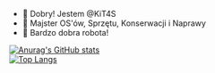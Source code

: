 - 👋 Dobry! Jestem @KiT4S
- 👀 Majster OS'ów, Sprzętu, Konserwacji i Naprawy
- 🌠 Bardzo dobra robota!

[![Anurag's GitHub stats](https://github-readme-stats.vercel.app/api?username=kit4s&show_icons=true&theme=github_dark)](https://github.com/anuraghazra/github-readme-stats)
<br>
[![Top Langs](https://github-readme-stats.vercel.app/api/top-langs/?username=kit4s&layout=compact&show_icons=true&theme=github_dark)](https://github.com/anuraghazra/github-readme-stats)
